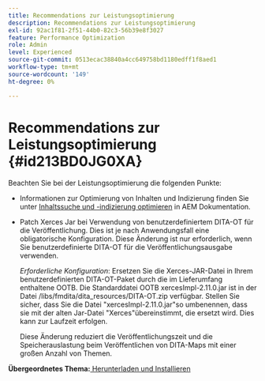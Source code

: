 ```yaml
---
title: Recommendations zur Leistungsoptimierung
description: Recommendations zur Leistungsoptimierung
exl-id: 92ac1f81-2f51-44b0-82c3-56b39e8f3027
feature: Performance Optimization
role: Admin
level: Experienced
source-git-commit: 0513ecac38840a4cc649758bd1180edff1f8aed1
workflow-type: tm+mt
source-wordcount: '149'
ht-degree: 0%

---
```


# Recommendations zur Leistungsoptimierung {#id213BD0JG0XA}

Beachten Sie bei der Leistungsoptimierung die folgenden Punkte:

- Informationen zur Optimierung von Inhalten und Indizierung finden Sie unter [Inhaltssuche und -indizierung optimieren](https://experienceleague.adobe.com/docs/experience-manager-cloud-service/operations/indexing.html?lang=de) in AEM Dokumentation.

- Patch Xerces Jar bei Verwendung von benutzerdefiniertem DITA-OT für die Veröffentlichung. Dies ist je nach Anwendungsfall eine obligatorische Konfiguration. Diese Änderung ist nur erforderlich, wenn Sie benutzerdefinierte DITA-OT für die Veröffentlichungsausgabe verwenden.

  *Erforderliche Konfiguration*: Ersetzen Sie die Xerces-JAR-Datei in Ihrem benutzerdefinierten DITA-OT-Paket durch die im Lieferumfang enthaltene OOTB. Die Standarddatei OOTB xercesImpl-2.11.0.jar ist in der Datei /libs/fmdita/dita\_resources/DITA-OT.zip verfügbar. Stellen Sie sicher, dass Sie die Datei &quot;xercesImpl-2.11.0.jar&quot;so umbenennen, dass sie mit der alten Jar-Datei &quot;Xerces&quot;übereinstimmt, die ersetzt wird. Dies kann zur Laufzeit erfolgen.

  Diese Änderung reduziert die Veröffentlichungszeit und die Speicherauslastung beim Veröffentlichen von DITA-Maps mit einer großen Anzahl von Themen.


**Übergeordnetes Thema:**[ Herunterladen und Installieren](download-install.md)
